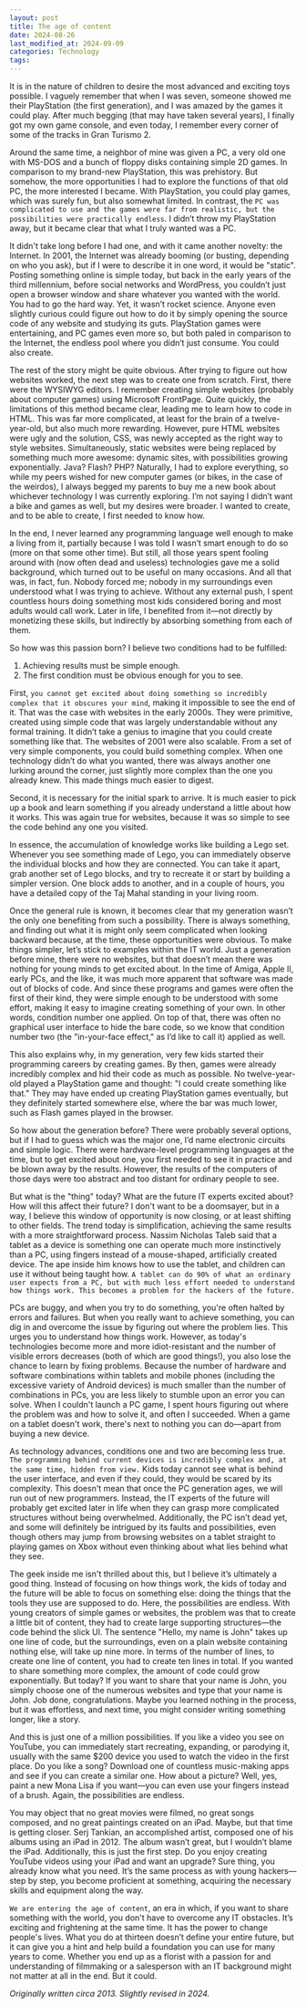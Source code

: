 ```yaml
---
layout: post
title: The age of content
date: 2024-08-26
last_modified_at: 2024-09-09
categories: Technology
tags:
---
```


It is in the nature of children to desire the most advanced and exciting toys possible. I vaguely remember that when I was seven, someone showed me their PlayStation (the first generation), and I was amazed by the games it could play. After much begging (that may have taken several years), I finally got my own game console, and even today, I remember every corner of some of the tracks in Gran Turismo 2.

Around the same time, a neighbor of mine was given a PC, a very old one with MS-DOS and a bunch of floppy disks containing simple 2D games. In comparison to my brand-new PlayStation, this was prehistory. But somehow, the more opportunities I had to explore the functions of that old PC, the more interested I became. With PlayStation, you could play games, which was surely fun, but also somewhat limited. In contrast, the `PC was complicated to use and the games were far from realistic, but the possibilities were practically endless`. I didn’t throw my PlayStation away, but it became clear that what I truly wanted was a PC.

It didn't take long before I had one, and with it came another novelty: the Internet. In 2001, the Internet was already booming (or busting, depending on who you ask), but if I were to describe it in one word, it would be "static". Posting something online is simple today, but back in the early years of the third millennium, before social networks and WordPress, you couldn’t just open a browser window and share whatever you wanted with the world. You had to go the hard way. Yet, it wasn’t rocket science. Anyone even slightly curious could figure out how to do it by simply opening the source code of any website and studying its guts. PlayStation games were entertaining, and PC games even more so, but both paled in comparison to the Internet, the endless pool where you didn’t just consume. You could also create.

The rest of the story might be quite obvious. After trying to figure out how websites worked, the next step was to create one from scratch. First, there were the WYSIWYG editors. I remember creating simple websites (probably about computer games) using Microsoft FrontPage. Quite quickly, the limitations of this method became clear, leading me to learn how to code in HTML. This was far more complicated, at least for the brain of a twelve-year-old, but also much more rewarding. However, pure HTML websites were ugly and the solution, CSS, was newly accepted as the right way to style websites. Simultaneously, static websites were being replaced by something much more awesome: dynamic sites, with possibilities growing exponentially. Java? Flash? PHP? Naturally, I had to explore everything, so while my peers wished for new computer games (or bikes, in the case of the weirdos), I always begged my parents to buy me a new book about whichever technology I was currently exploring. I’m not saying I didn’t want a bike and games as well, but my desires were broader. I wanted to create, and to be able to create, I first needed to know how.

In the end, I never learned any programming language well enough to make a living from it, partially because I was told I wasn’t smart enough to do so (more on that some other time). But still, all those years spent fooling around with (now often dead and useless) technologies gave me a solid background, which turned out to be useful on many occasions. And all that was, in fact, fun. Nobody forced me; nobody in my surroundings even understood what I was trying to achieve. Without any external push, I spent countless hours doing something most kids considered boring and most adults would call work. Later in life, I benefited from it—not directly by monetizing these skills, but indirectly by absorbing something from each of them. 

So how was this passion born? I believe two conditions had to be fulfilled:
1. Achieving results must be simple enough.
2. The first condition must be obvious enough for you to see.

First, `you cannot get excited about doing something so incredibly complex that it obscures your mind`, making it impossible to see the end of it. That was the case with websites in the early 2000s. They were primitive, created using simple code that was largely understandable without any formal training. It didn’t take a genius to imagine that you could create something like that. The websites of 2001 were also scalable. From a set of very simple components, you could build something complex. When one technology didn’t do what you wanted, there was always another one lurking around the corner, just slightly more complex than the one you already knew. This made things much easier to digest.

Second, it is necessary for the initial spark to arrive. It is much easier to pick up a book and learn something if you already understand a little about how it works. This was again true for websites, because it was so simple to see the code behind any one you visited.

In essence, the accumulation of knowledge works like building a Lego set. Whenever you see something made of Lego, you can immediately observe the individual blocks and how they are connected. You can take it apart, grab another set of Lego blocks, and try to recreate it or start by building a simpler version. One block adds to another, and in a couple of hours, you have a detailed copy of the Taj Mahal standing in your living room.

Once the general rule is known, it becomes clear that my generation wasn’t the only one benefiting from such a possibility. There is always something, and finding out what it is might only seem complicated when looking backward because, at the time, these opportunities were obvious. To make things simpler, let’s stick to examples within the IT world. Just a generation before mine, there were no websites, but that doesn’t mean there was nothing for young minds to get excited about. In the time of Amiga, Apple II, early PCs, and the like, it was much more apparent that software was made out of blocks of code. And since these programs and games were often the first of their kind, they were simple enough to be understood with some effort, making it easy to imagine creating something of your own. In other words, condition number one applied. On top of that, there was often no graphical user interface to hide the bare code, so we know that condition number two (the "in-your-face effect," as I’d like to call it) applied as well.

This also explains why, in my generation, very few kids started their programming careers by creating games. By then, games were already incredibly complex and hid their code as much as possible. No twelve-year-old played a PlayStation game and thought: "I could create something like that." They may have ended up creating PlayStation games eventually, but they definitely started somewhere else, where the bar was much lower, such as Flash games played in the browser.

So how about the generation before? There were probably several options, but if I had to guess which was the major one, I’d name electronic circuits and simple logic. There were hardware-level programming languages at the time, but to get excited about one, you first needed to see it in practice and be blown away by the results. However, the results of the computers of those days were too abstract and too distant for ordinary people to see.

But what is the "thing" today? What are the future IT experts excited about? How will this affect their future? I don't want to be a doomsayer, but in a way, I believe this window of opportunity is now closing, or at least shifting to other fields. The trend today is simplification, achieving the same results with a more straightforward process. Nassim Nicholas Taleb said that a tablet as a device is something one can operate much more instinctively than a PC, using fingers instead of a mouse-shaped, artificially created device. The ape inside him knows how to use the tablet, and children can use it without being taught how. `A tablet can do 90% of what an ordinary user expects from a PC, but with much less effort needed to understand how things work. This becomes a problem for the hackers of the future.`

PCs are buggy, and when you try to do something, you're often halted by errors and failures. But when you really want to achieve something, you can dig in and overcome the issue by figuring out where the problem lies. This urges you to understand how things work. However, as today's technologies become more and more idiot-resistant and the number of visible errors decreases (both of which are good things!), you also lose the chance to learn by fixing problems. Because the number of hardware and software combinations within tablets and mobile phones (including the excessive variety of Android devices) is much smaller than the number of combinations in PCs, you are less likely to stumble upon an error you can solve. When I couldn't launch a PC game, I spent hours figuring out where the problem was and how to solve it, and often I succeeded. When a game on a tablet doesn't work, there's next to nothing you can do—apart from buying a new device.

As technology advances, conditions one and two are becoming less true. `The programming behind current devices is incredibly complex and, at the same time, hidden from view.` Kids today cannot see what is behind the user interface, and even if they could, they would be scared by its complexity. This doesn't mean that once the PC generation ages, we will run out of new programmers. Instead, the IT experts of the future will probably get excited later in life when they can grasp more complicated structures without being overwhelmed. Additionally, the PC isn’t dead yet, and some will definitely be intrigued by its faults and possibilities, even though others may jump from browsing websites on a tablet straight to playing games on Xbox without even thinking about what lies behind what they see.

The geek inside me isn't thrilled about this, but I believe it’s ultimately a good thing. Instead of focusing on how things work, the kids of today and the future will be able to focus on something else: doing the things that the tools they use are supposed to do. Here, the possibilities are endless. With young creators of simple games or websites, the problem was that to create a little bit of content, they had to create large supporting structures—the code behind the slick UI. The sentence "Hello, my name is John" takes up one line of code, but the surroundings, even on a plain website containing nothing else, will take up nine more. In terms of the number of lines, to create one line of content, you had to create ten lines in total. If you wanted to share something more complex, the amount of code could grow exponentially. But today? If you want to share that your name is John, you simply choose one of the numerous websites and type that your name is John. Job done, congratulations. Maybe you learned nothing in the process, but it was effortless, and next time, you might consider writing something longer, like a story.

And this is just one of a million possibilities. If you like a video you see on YouTube, you can immediately start recreating, expanding, or parodying it, usually with the same $200 device you used to watch the video in the first place. Do you like a song? Download one of countless music-making apps and see if you can create a similar one. How about a picture? Well, yes, paint a new Mona Lisa if you want—you can even use your fingers instead of a brush. Again, the possibilities are endless.

You may object that no great movies were filmed, no great songs composed, and no great paintings created on an iPad. Maybe, but that time is getting closer. Serj Tankian, an accomplished artist, composed one of his albums using an iPad in 2012. The album wasn’t great, but I wouldn’t blame the iPad. Additionally, this is just the first step. Do you enjoy creating YouTube videos using your iPad and want an upgrade? Sure thing, you already know what you need. It’s the same process as with young hackers—step by step, you become proficient at something, acquiring the necessary skills and equipment along the way.

`We are entering the age of content`, an era in which, if you want to share something with the world, you don't have to overcome any IT obstacles. It’s exciting and frightening at the same time. It has the power to change people's lives. What you do at thirteen doesn’t define your entire future, but it can give you a hint and help build a foundation you can use for many years to come. Whether you end up as a florist with a passion for and understanding of filmmaking or a salesperson with an IT background might not matter at all in the end. But it could.

*Originally written circa 2013. Slightly revised in 2024.*

